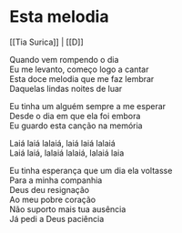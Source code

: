 # Esta melodia
[[Tia Surica]] | [[D]]

Quando vem rompendo o dia  
Eu me levanto, começo logo a cantar  
Esta doce melodia que me faz lembrar  
Daquelas lindas noites de luar

Eu tinha um alguém sempre a me esperar  
Desde o dia em que ela foi embora  
Eu guardo esta canção na memória

Laiá laiá lalaiá, laiá laiá lalaiá  
Laiá laiá, lalaiá lalaiá, lalaiá laia

Eu tinha esperança que um dia ela voltasse  
Para a minha companhia  
Deus deu resignação  
Ao meu pobre coração  
Não suporto mais tua ausência  
Já pedi a Deus paciência